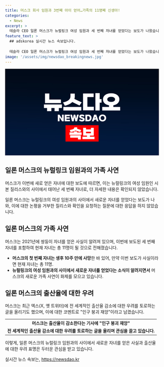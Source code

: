 ```yaml
---
title: 머스크 회사 임원과 3번째 아이 얻어…가족의 11명째 신생아!
categories:
  - News
excerpt: >
  테슬라 CEO 일론 머스크가 뉴럴링크 여성 임원과 세 번째 자녀를 얻었다는 보도가 나왔습니다. 머스크가 올해 자녀 1명을 더 얻었다는 소식은 처음으로, 이는 머스크의 12번째 자녀가 될 것으로 전해졌습니다. 이에 대한 더 자세한 내용은 아직 알려지지 않았으며, 머스크와 질리스는 확인을 요청하는 질의에 대답하지 않았습니다. 머스크의 첫 번째 자녀는 생후 10주 만에 사망한 바가 있으며, 이 보도가 사실이라면 현재 자녀는 총 11명이 됩니다. 이에 앞서 미 경제매체들은 머스크의 새 자녀를 출산한 여성이 그가 경영 중인 회사의 임원이라는 점에 주목하고 있습니다. 또한 머스크는 출산율 관련 글을 올리며 관심을 끌고 있습니다.
feature_text: >
  ## adskorea 실시간 뉴스 속보입니다.

  테슬라 CEO 일론 머스크가 뉴럴링크 여성 임원과 세 번째 자녀를 얻었다는 보도가 나왔습니다. 머스크가 올해 자녀 1명을 더 얻었다는 소식은 처음으로, 이는 머스크의 12번째 자녀가 될 것으로 전해졌습니다. 이에 대한 더 자세한 내용은 아직 알려지지 않았으며, 머스크와 질리스는 확인을 요청하는 질의에 대답하지 않았습니다. 머스크의 첫 번째 자녀는 생후 10주 만에 사망한 바가 있으며, 이 보도가 사실이라면 현재 자녀는 총 11명이 됩니다. 이에 앞서 미 경제매체들은 머스크의 새 자녀를 출산한 여성이 그가 경영 중인 회사의 임원이라는 점에 주목하고 있습니다. 또한 머스크는 출산율 관련 글을 올리며 관심을 끌고 있습니다.
image: '/assets/img/newsdao_breakingnews.jpg'
---
```


<p><img src="/assets/img/newsdao_breakingnews.jpg" alt="adskorea 속보" /></p>

<h2 data-ke-size="size26">일론 머스크의 뉴럴링크 임원과의 가족 사연</h2>

<p>머스크가 이번에 새로 얻은 자녀에 대한 보도에 따르면, 이는 뉴럴링크의 여성 임원인 시본 질리스와의 사이에서 태어난 세 번째 자녀로, 더 자세한 내용은 확인되지 않았습니다.</p>

<p data-ke-size="size16">일론 머스크는 뉴럴링크의 여성 임원과의 사이에서 새로운 자녀를 얻었다는 보도가 나와, 이에 대한 논평을 거부한 질리스와 확인을 요청하는 질문에 대한 응답을 하지 않았습니다.</p>

<h2 data-ke-size="size26">일론 머스크의 가족 사연</h2>

<p>머스크는 2021년에 쌍둥이 자녀를 얻은 사실이 알려져 있으며, 이번에 보도된 세 번째 자녀를 포함하여 현재 자녀는 총 11명이 될 것으로 전해졌습니다.</p>

<ul>
<li><b>머스크의 첫 번째 자녀는 생후 10주 만에 사망</b>한 바 있어, 만약 이번 보도가 사실이라면 현재 자녀는 총 11명.</li>
<li><b>뉴럴링크의 여성 임원과의 사이에서 새로운 자녀를 얻었다는 소식이 알려지면서</b> 머스크의 새로운 가족 사연이 화제를 모으고 있습니다.</li>
</ul>

<h2 data-ke-size="size26">일론 머스크의 출산율에 대한 우려</h2>

<p>머스크는 최근 엑스(X, 옛 트위터)에 전 세계적인 출산율 감소에 대한 우려를 토로하는 글을 올리기도 했으며, 이에 대한 코멘트로 "인구 붕괴 재앙"이라고 남겼습니다.</p>

<table>
<tr>
<td style="text-align: center; height: 17px;"><b>머스크는 출산율이 감소한다는 기사에 "인구 붕괴 재앙"</b></td>
</tr>
<tr>
<td style="text-align: center; height: 17px;"><b>전 세계적인 출산율 감소에 대한 우려를 토로하는 글을 올리며 관심을 끌고 있습니다.</b></td>
</tr>
</table>

<p>이렇게, 일론 머스크의 뉴럴링크 임원과의 사이에서 새로운 자녀를 얻은 사실과 출산율에 대한 우려 표명은 두터운 관심을 받고 있습니다.</p>
실시간 뉴스 속보는, <a href="https://newsdao.kr" rel="dofollow">https://newsdao.kr</a>


